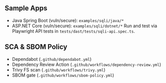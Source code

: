 ## Sample Apps
- Java Spring Boot (vuln/secure): `examples/sqli/java/*`
- ASP.NET Core (vuln/secure): `examples/sqli/dotnet/*`
Run and test via Playwright API tests in `tests/dast/tests/sqli-api.spec.ts`.


## SCA & SBOM Policy
- Dependabot (`.github/dependabot.yml`)
- Dependency Review Action (`.github/workflows/dependency-review.yml`)
- Trivy FS scan (`.github/workflows/trivy.yml`)
- SBOM gate (`.github/workflows/sbom-policy.yml`)

